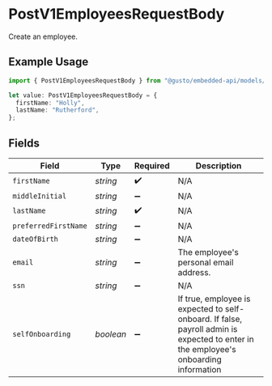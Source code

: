 # PostV1EmployeesRequestBody

Create an employee.

## Example Usage

```typescript
import { PostV1EmployeesRequestBody } from "@gusto/embedded-api/models/operations/postv1employees.js";

let value: PostV1EmployeesRequestBody = {
  firstName: "Holly",
  lastName: "Rutherford",
};
```

## Fields

| Field                                                                                                                                | Type                                                                                                                                 | Required                                                                                                                             | Description                                                                                                                          |
| ------------------------------------------------------------------------------------------------------------------------------------ | ------------------------------------------------------------------------------------------------------------------------------------ | ------------------------------------------------------------------------------------------------------------------------------------ | ------------------------------------------------------------------------------------------------------------------------------------ |
| `firstName`                                                                                                                          | *string*                                                                                                                             | :heavy_check_mark:                                                                                                                   | N/A                                                                                                                                  |
| `middleInitial`                                                                                                                      | *string*                                                                                                                             | :heavy_minus_sign:                                                                                                                   | N/A                                                                                                                                  |
| `lastName`                                                                                                                           | *string*                                                                                                                             | :heavy_check_mark:                                                                                                                   | N/A                                                                                                                                  |
| `preferredFirstName`                                                                                                                 | *string*                                                                                                                             | :heavy_minus_sign:                                                                                                                   | N/A                                                                                                                                  |
| `dateOfBirth`                                                                                                                        | *string*                                                                                                                             | :heavy_minus_sign:                                                                                                                   | N/A                                                                                                                                  |
| `email`                                                                                                                              | *string*                                                                                                                             | :heavy_minus_sign:                                                                                                                   | The employee's personal email address.                                                                                               |
| `ssn`                                                                                                                                | *string*                                                                                                                             | :heavy_minus_sign:                                                                                                                   | N/A                                                                                                                                  |
| `selfOnboarding`                                                                                                                     | *boolean*                                                                                                                            | :heavy_minus_sign:                                                                                                                   | If true, employee is expected to self-onboard. If false, payroll admin is expected to enter in the employee's onboarding information |